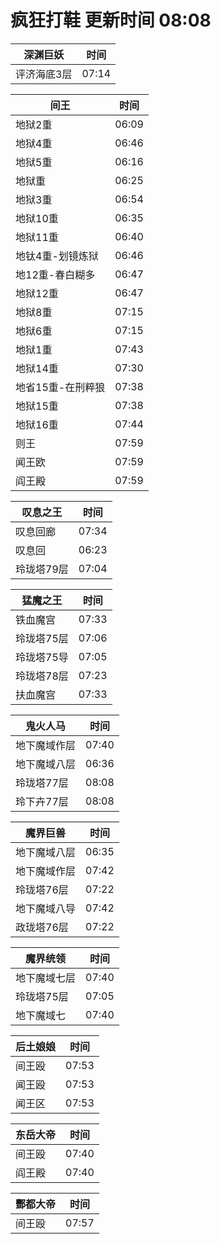 # 疯狂打鞋 更新时间 08:08

| 深渊巨妖   | 时间    |
|--------|-------|
| 评济海底3层 | 07:14 |

| 间王   | 时间    |
|--------|-------|
| 地狱2重 | 06:09 |
| 地狱4重 | 06:46 |
| 地狱5重 | 06:16 |
| 地狱重 | 06:25 |
| 地狱3重 | 06:54 |
| 地狱10重 | 06:35 |
| 地狱11重 | 06:40 |
| 地钛4重-划镜炼狱 | 06:46 |
| 地12重-春白糊多 | 06:47 |
| 地狱12重 | 06:47 |
| 地狱8重 | 07:15 |
| 地狱6重 | 07:15 |
| 地狱1重 | 07:43 |
| 地狱14重 | 07:30 |
| 地省15重-在刑粹狼 | 07:38 |
| 地狱15重 | 07:38 |
| 地狱16重 | 07:44 |
| 则王 | 07:59 |
| 闻王欧 | 07:59 |
| 阎王殿 | 07:59 |

| 叹息之王   | 时间    |
|--------|-------|
| 叹息回廊 | 07:34 |
| 叹息回 | 06:23 |
| 玲珑塔79层 | 07:04 |

| 猛魔之王   | 时间    |
|--------|-------|
| 铁血魔宫 | 07:33 |
| 玲珑塔75层 | 07:06 |
| 玲珑塔75导 | 07:05 |
| 玲珑塔78层 | 07:23 |
| 扶血魔宫 | 07:33 |

| 鬼火人马   | 时间    |
|--------|-------|
| 地下魔域作层 | 07:40 |
| 地下魔域八层 | 06:36 |
| 玲珑塔77层 | 08:08 |
| 玲下卉77层 | 08:08 |

| 魔界巨兽   | 时间    |
|--------|-------|
| 地下魔域八层 | 06:35 |
| 地下魔域作层 | 07:42 |
| 玲珑塔76层 | 07:22 |
| 地下魔域八导 | 07:42 |
| 政珑塔76层 | 07:22 |

| 魔界统领   | 时间    |
|--------|-------|
| 地下魔域七层 | 07:40 |
| 玲珑塔75层 | 07:05 |
| 地下魔域七 | 07:40 |

| 后土娘娘   | 时间    |
|--------|-------|
| 间王殴 | 07:53 |
| 闻王殴 | 07:53 |
| 闻王区 | 07:53 |

| 东岳大帝   | 时间    |
|--------|-------|
| 间王殴 | 07:40 |
| 阎王殿 | 07:40 |

| 酆都大帝   | 时间    |
|--------|-------|
| 间王殴 | 07:57 |
